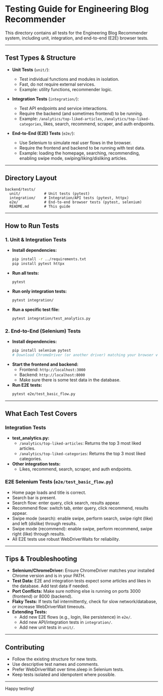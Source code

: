 # Testing Guide for Engineering Blog Recommender

This directory contains all tests for the Engineering Blog Recommender system, including unit, integration, and end-to-end (E2E) browser tests.

---

## Test Types & Structure

- **Unit Tests** (`unit/`):
  - Test individual functions and modules in isolation.
  - Fast, do not require external services.
  - Example: utility functions, recommender logic.

- **Integration Tests** (`integration/`):
  - Test API endpoints and service interactions.
  - Require the backend (and sometimes frontend) to be running.
  - Example: `/analytics/top-liked-articles`, `/analytics/top-liked-categories`, likes, search, recommend, scraper, and auth endpoints.

- **End-to-End (E2E) Tests** (`e2e/`):
  - Use Selenium to simulate real user flows in the browser.
  - Require the frontend and backend to be running with test data.
  - Example: loading the homepage, searching, recommending, enabling swipe mode, swiping/liking/disliking articles.

---

## Directory Layout

```
backend/tests/
  unit/           # Unit tests (pytest)
  integration/    # Integration/API tests (pytest, httpx)
  e2e/            # End-to-end browser tests (pytest, selenium)
  README.md       # This guide
```

---

## How to Run Tests

### 1. Unit & Integration Tests

- **Install dependencies:**
  ```bash
  pip install -r ../requirements.txt
  pip install pytest httpx
  ```
- **Run all tests:**
  ```bash
  pytest
  ```
- **Run only integration tests:**
  ```bash
  pytest integration/
  ```
- **Run a specific test file:**
  ```bash
  pytest integration/test_analytics.py
  ```

### 2. End-to-End (Selenium) Tests

- **Install dependencies:**
  ```bash
  pip install selenium pytest
  # Download ChromeDriver (or another driver) matching your browser version and add it to your PATH
  ```
- **Start the frontend and backend:**
  - Frontend: `http://localhost:3000`
  - Backend: `http://localhost:8000`
  - Make sure there is some test data in the database.
- **Run E2E tests:**
  ```bash
  pytest e2e/test_basic_flow.py
  ```

---

## What Each Test Covers

### Integration Tests
- **test_analytics.py:**
  - `/analytics/top-liked-articles`: Returns the top 3 most liked articles.
  - `/analytics/top-liked-categories`: Returns the top 3 most liked categories.
- **Other integration tests:**
  - Likes, recommend, search, scraper, and auth endpoints.

### E2E Selenium Tests (`e2e/test_basic_flow.py`)
- Home page loads and title is correct.
- Search bar is present.
- Search flow: enter query, click search, results appear.
- Recommend flow: switch tab, enter query, click recommend, results appear.
- Swipe mode (search): enable swipe, perform search, swipe right (like) and left (dislike) through results.
- Swipe mode (recommend): enable swipe, perform recommend, swipe right (like) through results.
- All E2E tests use robust WebDriverWaits for reliability.

---

## Tips & Troubleshooting

- **Selenium/ChromeDriver:** Ensure ChromeDriver matches your installed Chrome version and is in your PATH.
- **Test Data:** E2E and integration tests expect some articles and likes in the database. Add test data if needed.
- **Port Conflicts:** Make sure nothing else is running on ports 3000 (frontend) or 8000 (backend).
- **Flaky Tests:** If tests fail intermittently, check for slow network/database, or increase WebDriverWait timeouts.
- **Extending Tests:**
  - Add new E2E flows (e.g., login, like persistence) in `e2e/`.
  - Add new API/integration tests in `integration/`.
  - Add new unit tests in `unit/`.

---

## Contributing

- Follow the existing structure for new tests.
- Use descriptive test names and comments.
- Prefer WebDriverWait over time.sleep in Selenium tests.
- Keep tests isolated and idempotent where possible.

---

Happy testing! 